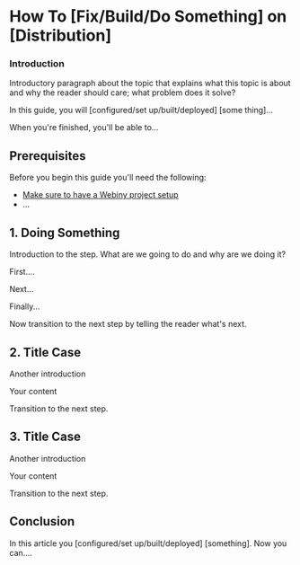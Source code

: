 <!--
### Deep technical articles template

This is an article template you can use as a quick starting point when writing Webiny tutorials. 

Once you've reviewed the template, delete the comments and begin writing your outline or article. 
You'll find some examples of our custom Markdown at the very bottom of the template.

As you write, refer to our technical articles guidelines for more detailed explanations:

- [Webiny technical article guide](https://github.com/webiny/community/article_templates/technical_articles_guide)

Use the stackedit app for [Markdown previewer](https://stackedit.io/app#) to review your article's formatting.

Readers should be able to follow your tutorial from the beginning to the end on Webiny. Before submitting your article pr to the [community](https://github.com/webiny/community) repo, please be sure to create a new Droplet and test your article from start to finish on it exactly as written. 

Cut and paste commands from the article into your terminal to make sure there aren't typos in the commands. If you find yourself executing a command that isn't in the article, incorporate it into the article to make sure the reader gets the exact same results. 

We will test your article and send it back to you if we run into technical problems, which significantly slows down the publication process.

### Structure
Webiny articles have a consistent structure of the following sections:

-   Title
    
-   Introduction
    
-   Goals (Optional)
    
-   Prerequisites
    
-   Step 1 - Doing the First Thing
    
-   Step 2 - Doing the Next Thing
    
-   …
    
-   Step n - Doing the Last Think
    
-   Conclusion

#### Choose Your Keywords (Req)

You can choose one to five keywords for your article. These keywords will make it easier for readers to discover your articles through search.

The default keywords for Webiny are: `Serverless`, `AWS serverless`, `move to serverless`

For more information on the technical articles guideline, go ahead at the [Webiny Technical Articles Guideline](https://github.com/webiny/community/content-format-templates/technical_articles_guide.md)

-->

# How To [Fix/Build/Do Something] on [Distribution]

<!-- 

#### Use Title Case for all Titles

#### Choose Your Keywords (Req)

You can choose one to five keywords for your article. These keywords will make it easier for readers to discover your articles through search.

The default keywords for Webiny are: Serverless, AWS serverless, move to serverless
 -->

### Introduction

<!-- 
Our articles have a specific structure. 
Learn more [here](https://github.com/webiny/community/article_templates)
 -->

Introductory paragraph about the topic that explains what this topic is about and why the reader should care; what problem does it solve?

In this guide, you will [configured/set up/built/deployed] [some thing]...

When you're finished, you'll be able to...

## Prerequisites

<!-- Prerequisites let you leverage existing tutorials so you don't have to repeat installation or setup steps in your tutorial. -->

Before you begin this guide you'll need the following:

- [Make sure to have a Webiny project setup](http://docs.webiny.com/docs/get-started/quick-start)
- ...

<!-- Example:
Find out the Quick start example by [Webiny](http://docs.webiny.com/docs/get-started/quick-start#prerequisites)

-->

## 1. Doing Something

Introduction to the step. What are we going to do and why are we doing it?

First....

Next...

Finally...

<!--

If showing a command, explain the command first by talking about what it does. Then show the command.

-->

Now transition to the next step by telling the reader what's next.

## 2. Title Case

Another introduction

Your content

Transition to the next step.

## 3. Title Case

Another introduction

Your content

Transition to the next step.

## Conclusion

In this article you [configured/set up/built/deployed] [something]. Now you can....

<!-- 

Speak to reader benefits of this technique or procedure and optionally provide places for further exploration. 
Make sure to include call-to-action links related to Webiny docs, tutorials, guides, or website.

-->

<!-- Some examples of how to mark up various things

This is _italics_ and this is **bold**.

Only use italics and bold for specific things.

This is `inline code`. Use it for referencing package names and commands.

Here's a command someone types in the Terminal:

```command

sudo nano /...

```

Here's a tsx file. The component represents a list of elements being shown or modified:

```jsx

....

```

<!--

    Learn more about Docusaurus features at 
    [Docusaurus features](https://docusaurus.io/docs/en/doc-markdown)
    Docusaurus was designed from the ground up to be easily installed and used to get your website up and running quickly. We at Webiny use Docusaurus for our documentation website.

-->
